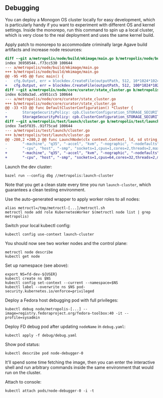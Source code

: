 ## Debugging

You can deploy a Monogon OS cluster locally for easy development, which is particularly handy if you want to experiment with different OS and kernel settings. Inside the monorepo, run this command to spin up a local cluster, which is very close to the real deployment and uses the same kernel build.

Apply patch to monorepo to accommodate criminally large Agave build artifacts and increase node resources:

```diff
diff --git a/metropolis/node/build/mkimage/main.go b/metropolis/node/build/mkimage/main.go
index 36950544..f73cc530 100644
--- a/metropolis/node/build/mkimage/main.go
+++ b/metropolis/node/build/mkimage/main.go
@@ -95 +95 @@ func main() {
-	cfg.Output, err = blockdev.CreateFile(outputPath, 512, 10*1024*1024)
+	cfg.Output, err = blockdev.CreateFile(outputPath, 512, 100*1024*1024)
diff --git a/metropolis/node/core/curator/state_cluster.go b/metropolis/node/core/curator/state_cluster.go
index 6cb0a3ad..e5951cc5 100644
--- a/metropolis/node/core/curator/state_cluster.go
+++ b/metropolis/node/core/curator/state_cluster.go
@@ -33 +33 @@ func DefaultClusterConfiguration() *Cluster {
-		StorageSecurityPolicy: cpb.ClusterConfiguration_STORAGE_SECURITY_POLICY_NEEDS_ENCRYPTION_AND_AUTHENTICATION,
+		StorageSecurityPolicy: cpb.ClusterConfiguration_STORAGE_SECURITY_POLICY_NEEDS_INSECURE,
diff --git a/metropolis/test/launch/cluster.go b/metropolis/test/launch/cluster.go
index 7ae5f835..91f75cad 100644
--- a/metropolis/test/launch/cluster.go
+++ b/metropolis/test/launch/cluster.go
@@ -280,2 +280,2 @@ func LaunchNode(ctx context.Context, ld, sd string, tpmFactory *TPMFactory, opti
-		"-machine", "q35", "-accel", "kvm", "-nographic", "-nodefaults", "-m", "2048",
-		"-cpu", "host", "-smp", "sockets=1,cpus=1,cores=2,threads=2,maxcpus=4",
+		"-machine", "q35", "-accel", "kvm", "-nographic", "-nodefaults", "-m", "128000",
+		"-cpu", "host", "-smp", "sockets=1,cpus=64,cores=32,threads=2,maxcpus=64",
```

Launch the dev cluster:

    bazel run --config dbg //metropolis:launch-cluster

Note that you get a clean state every time you run `launch-cluster`, which guarantees a clean testing environment.

Use the auto-generated wrapper to apply worker roles to all nodes:

    alias metroctl=/tmp/metroctl-[...]/metroctl.sh
    metroctl node add role KubernetesWorker $(metroctl node list | grep metropolis)

Switch your local kubectl config:

    kubectl config use-context launch-cluster

You should now see two worker nodes and the control plane:

    metroctl node describe
    kubectl get node

Set up namespace (see above):

    export NS=fd-dev-${USER}
    kubectl create ns $NS
    kubectl config set-context --current --namespace=$NS
    kubectl label --overwrite ns $NS pod-security.kubernetes.io/enforce=privileged

Deploy a Fedora host debugging pod with full privileges:

    kubectl debug node/metropolis-[...] --image=registry.fedoraproject.org/fedora-toolbox:40 -it --profile=sysadmin

Deploy FD debug pod after updating `nodeName` in `debug.yaml`:

    kubectl apply -f debug/debug.yaml

Show pod status:

    kubectl describe pod node-debugger-0

It'll spend some time fetching the image, then you can enter the interactive shell and run arbitrary commands inside the same environment that would run on the cluster.

Attach to console:

    kubectl attach pods/node-debugger-0 -i -t
